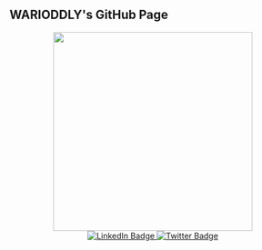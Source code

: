 ## WARIODDLY's GitHub Page



<div id="header" align="center">
  <img src="https://media.giphy.com/media/bJ4TVNYNUympPgcpem/giphy.gif" width="350"/>
</div>
  
<div id="badges" align="center">
   <a href="https://www.linkedin.com/in/warioddly/" target="_blank">
      <img src="https://img.shields.io/badge/LinkedIn-blue?logo=linkedin&logoColor=white" alt="LinkedIn Badge"/>
  </a>
    <a href="https://twitter.com/IBekeev" target="_blank">
      <img src="https://img.shields.io/badge/twitter-blue?logo=twitter&logoColor=white" alt="Twitter Badge"/>
  </a>
</div>

<br />
<br />
<!--
![statistic](https://github-readme-stats.vercel.app/api?username=warioddly&&show_icons=true&&theme=tokyonight)
-->
